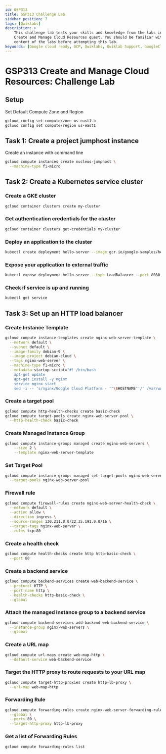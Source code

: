 ```yaml
---
id: GSP313
title: GSP313 Challenge Lab
sidebar_position: 7
tags: [Qwiklabs]
description: >
    This challenge lab tests your skills and knowledge from the labs in the
    Create and Manage Cloud Resources quest. You should be familiar with the
    content of the labs before attempting this lab.
keywords: [Google cloud ready, GCP, Qwiklabs, Qwiklab Support, GoogleCloudReady, 30DaysOfGoogleCloud, Cloud, Qwiklab, Qwiklabs Google Cloud, web, google cloud, Google Cloud Platform, Google Events, Free Google Swag, GSP313, Google Cloud ready facilitator program, Google Cloud Ready Program, 30 days of google cloud, Google Cloud Ready Program Prizes, "Challenge Lab : Qwiklabs, Learn to Earn Cloud Challenge"]
---
```


# GSP313 Create and Manage Cloud Resources: Challenge Lab

## Setup
Set Default Compute Zone and Region
```bash
gcloud config set compute/zone us-east1-b
gcloud config set compute/region us-east1
```

## Task 1: Create a project jumphost instance

Create an instance with command line
```bash
gcloud compute instances create nucleus-jumphost \
  --machine-type f1-micro
```

## Task 2: Create a Kubernetes service cluster

### Create a GKE cluster
```bash
gcloud container clusters create my-cluster
```

### Get authentication credentials for the cluster
```bash
gcloud container clusters get-credentials my-cluster
```

### Deploy an application to the cluster
```bash
kubectl create deployment hello-server --image gcr.io/google-samples/hello-app:2.0
```

### Expose your application to external traffic
```bash
kubectl expose deployment hello-server --type LoadBalancer --port 8080
```

### Check if service is up and running
```bash
kubectl get service
```

## Task 3: Set up an HTTP load balancer

### Create Instance Template
```bash
gcloud compute instance-templates create nginx-web-server-template \
  --network default \
  --subnet default \
  --image-family debian-9 \
  --image-project debian-cloud \
  --tags nginx-web-server \
  --machine-type f1-micro \
  --metadata startup-script="#! /bin/bash
	apt-get update
	apt-get install -y nginx
	service nginx start
	sed -i -- 's/nginx/Google Cloud Platform - '"\$HOSTNAME"'/' /var/www/html/index.nginx-debian.html"
```

### Create a target pool

```bash
gcloud compute http-health-checks create basic-check
gcloud compute target-pools create nginx-web-server-pool \
  --http-health-check basic-check
```

### Create Managed Instance Group
```bash
gcloud compute instance-groups managed create nginx-web-servers \
	--size 2 \
	--template nginx-web-server-template
```

### Set Target Pool
```bash
gcloud compute instance-groups managed set-target-pools nginx-web-servers \
  --target-pools nginx-web-server-pool
```

### Firewall rule
```bash
gcloud compute firewall-rules create nginx-web-server-health-check \
  --network default \
  --action allow \
  --direction ingress \
  --source-ranges 130.211.0.0/22,35.191.0.0/16 \
  --target-tags nginx-web-server \
  --rules tcp:80
```

### Create a health check
```bash
gcloud compute health-checks create http http-basic-check \
  --port 80
```

### Create a backend service
```bash
gcloud compute backend-services create web-backend-service \
  --protocol HTTP \
  --port-name http \
  --health-checks http-basic-check \
  --global
```

### Attach the managed instance group to a backend service
```bash
gcloud compute backend-services add-backend web-backend-service \
  --instance-group nginx-web-servers \
  --global
```

### Create a URL map
```bash
gcloud compute url-maps create web-map-http \
  --default-service web-backend-service
```

### Target the HTTP proxy to route requests to your URL map
```bash
gcloud compute target-http-proxies create http-lb-proxy \
  --url-map web-map-http
```

### Forwarding Rule
```bash
gcloud compute forwarding-rules create nginx-web-server-forwarding-rule \
  --global \
  --ports 80 \
  --target-http-proxy http-lb-proxy
```

### Get a list of Forwarding Rules
```bash
gcloud compute forwarding-rules list
```